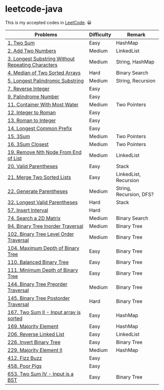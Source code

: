 # leetcode-java

This is my accepted codes in [LeetCode](https://leetcode.com/). 😀

Problems | Difficulty | Remark
------ | ----- | -----
[1. Two Sum](https://leetcode.com/problems/two-sum/description/) | Easy | HashMap
[2. Add Two Numbers](https://leetcode.com/problems/add-two-numbers/description/) | Medium | LinkedList
[3. Longest Substring Without Repeating Characters](https://leetcode.com/problems/longest-substring-without-repeating-characters/description/) | Medium | String, HashMap 
[4. Median of Two Sorted Arrays](https://leetcode.com/problems/median-of-two-sorted-arrays/description/)| Hard | Binary Search
[5. Longest Palindromic Substring](https://leetcode.com/problems/longest-palindromic-substring/description/) | Medium | String, Recursion
[7. Reverse Integer](https://leetcode.com/problems/reverse-integer/description/) | Easy |
[9. Palindrome Number](https://leetcode.com/problems/palindrome-number/description/)| Easy |
[11. Container With Most Water](https://leetcode.com/problems/container-with-most-water/description/) | Medium | Two Pointers
[12. Integer to Roman](https://leetcode.com/problems/integer-to-roman/description/)| Easy
[13. Roman to Integer](https://leetcode.com/problems/roman-to-integer/description/)| Easy
[14. Longest Common Prefix](https://leetcode.com/problems/longest-common-prefix/description/) | Easy | 
[15. 3Sum](https://leetcode.com/problems/3sum/description/) | Medium | Two Pointers
[16. 3Sum Closest](https://leetcode.com/problems/3sum-closest/description/) | Medium | Two Pointers
[19. Remove Nth Node From End of List](https://leetcode.com/problems/remove-nth-node-from-end-of-list/description/) | Medium | LinkedList
[20. Valid Parentheses](https://leetcode.com/problems/valid-parentheses/description/)| Easy | Stack
[21. Merge Two Sorted Lists](https://leetcode.com/problems/merge-two-sorted-lists/description/) | Easy | LinkedList, Recursion
[22. Generate Parentheses](https://leetcode.com/problems/generate-parentheses/description/) | Medium | String, Recursion, DFS? 
[32. Longest Valid Parentheses](https://leetcode.com/problems/longest-valid-parentheses/description/) | Hard | Stack 
[57. Insert Interval](https://leetcode.com/problems/insert-interval/description/) | Hard  
[74. Search a 2D Matrix](https://leetcode.com/problems/search-a-2d-matrix/description/) | Medium | Binary Search
[94. Binary Tree Inorder Traversal](https://leetcode.com/problems/binary-tree-inorder-traversal/description/) | Medium | Binary Tree
[102. Binary Tree Level Order Traversal](https://leetcode.com/problems/binary-tree-level-order-traversal/description/) | Medium | Binary Tree 
[104. Maximum Depth of Binary Tree](https://leetcode.com/problems/maximum-depth-of-binary-tree/description/) | Easy | Binary Tree 
[110. Balanced Binary Tree](https://leetcode.com/problems/balanced-binary-tree/description/) | Easy | Binary Tree 
[111. Minimum Depth of Binary Tree](https://leetcode.com/problems/minimum-depth-of-binary-tree/description/) | Easy | Binary Tree 
[144. Binary Tree Preorder Traversal](https://leetcode.com/problems/binary-tree-preorder-traversal/description/) | Medium | Binary Tree 
[145. Binary Tree Postorder Traversal](https://leetcode.com/problems/binary-tree-postorder-traversal/description/) | Hard | Binary Tree 
[167. Two Sum II - Input array is sorted](https://leetcode.com/problems/two-sum-ii-input-array-is-sorted/description/) | Easy | HashMap 
[169. Majority Element](https://leetcode.com/problems/majority-element/description/) | Easy | HashMap
[206. Reverse Linked List](https://leetcode.com/problems/reverse-linked-list/description/) | Easy | LinkedList 
[226. Invert Binary Tree](https://leetcode.com/problems/invert-binary-tree/description/) | Easy | Binary Tree
[229. Majority Element II](https://leetcode.com/problems/majority-element-ii/description/) | Medium | HashMap 
[412. Fizz Buzz](https://leetcode.com/problems/fizz-buzz/description/) | Easy | 
[458. Poor Pigs](https://leetcode.com/problems/poor-pigs/description/) | Easy | 
[653. Two Sum IV - Input is a BST](https://leetcode.com/problems/two-sum-iv-input-is-a-bst/description/) | Easy | Binary Tree

